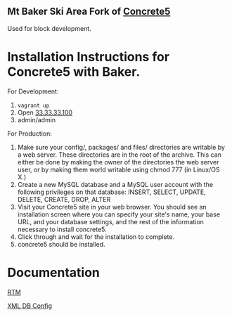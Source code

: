 Mt Baker Ski Area Fork of [Concrete5][c5]
-----------------------------------------------------------

Used for block development.


# Installation Instructions for Concrete5 with Baker.

For Development:

1. `vagrant up`
2. Open [33.33.33.100](http://33.33.33.100)
3. admin/admin


For Production:

1. Make sure your config/, packages/ and files/ directories are writable by a web server. These directories are in the root of the archive. This can either be done by making the owner of the directories the web server user, or by making them world writable using chmod 777 (in Linux/OS X.)
2. Create a new MySQL database and a MySQL user account with the following privileges on that database: INSERT, SELECT, UPDATE, DELETE, CREATE, DROP, ALTER
3. Visit your Concrete5 site in your web browser. You should see an installation screen where you can specify your site's name, your base URL, and your database settings, and the rest of the information necessary to install concrete5.
4. Click through and wait for the installation to complete.
5. concrete5 should be installed.

# Documentation

[RTM][docs]

[XML DB Config](http://www.concrete5.org/documentation/how-tos/developers/creating-and-working-with-db-xml-files/)



[docs]: http://concrete5.org/documentation
[c5]: http://www.concrete5.org


